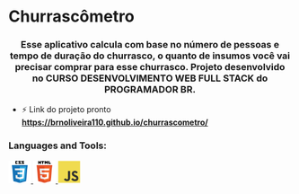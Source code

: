<h1>Churrascômetro</h1>

<h3 align="center">Esse aplicativo calcula com base no número de pessoas e tempo de duração do churrasco, o quanto de insumos você vai precisar comprar para esse churrasco. Projeto desenvolvido no CURSO DESENVOLVIMENTO WEB FULL STACK do PROGRAMADOR BR.</h3>

- ⚡ Link do projeto pronto **https://brnoliveira110.github.io/churrascometro/**


<h3 align="left">Languages and Tools:</h3>
<p align="left"> <a href="https://www.w3schools.com/css/" target="_blank"> <img src="https://raw.githubusercontent.com/devicons/devicon/master/icons/css3/css3-original-wordmark.svg" alt="css3" width="40" height="40"/> </a> <a href="https://www.w3.org/html/" target="_blank"> <img src="https://raw.githubusercontent.com/devicons/devicon/master/icons/html5/html5-original-wordmark.svg" alt="html5" width="40" height="40"/> </a> <a href="https://developer.mozilla.org/en-US/docs/Web/JavaScript" target="_blank"> <img src="https://raw.githubusercontent.com/devicons/devicon/master/icons/javascript/javascript-original.svg" alt="javascript" width="40" height="40"/> </a> </p>
